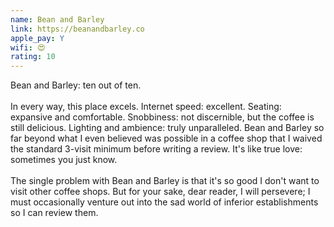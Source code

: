 ```yaml
---
name: Bean and Barley
link: https://beanandbarley.co
apple_pay: Y
wifi: 😍
rating: 10
---
```


Bean and Barley: ten out of ten.
<br><br>
In every way, this place excels.
Internet speed: excellent. Seating: expansive and comfortable.
Snobbiness: not discernible, but the coffee is still delicious.
Lighting and ambience: truly unparalleled.
Bean and Barley so far beyond what I even believed was possible in a coffee shop that I waived the standard 3-visit minimum before writing a review.
It's like true love: sometimes you just know.
<br><br>
The single problem with Bean and Barley is that it's so good I don't want to visit other coffee shops.
But for your sake, dear reader, I will persevere;
I must occasionally venture out into the sad world of inferior establishments so I can review them.
